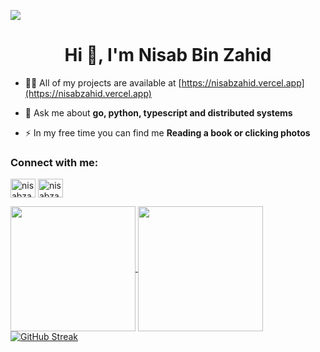 ![](https://komarev.com/ghpvc/?username=nisabzahid)

<h1 align="center">Hi 👋, I'm Nisab Bin Zahid </h1>

- 👨‍💻 All of my projects are available at [https://nisabzahid.vercel.app](https://nisabzahid.vercel.app)

- 💬 Ask me about **go, python, typescript and distributed systems**

- ⚡ In my free time you can find me **Reading a book or clicking photos**

<p align="left">
<h3 align="left">Connect with me:</h3>

<a href="https://linkedin.com/in/nisabzahid" target="blank"><img align="center" src="https://cdn.jsdelivr.net/npm/simple-icons@3.0.1/icons/linkedin.svg" alt="nisabzahid" height="30" width="40" /></a>
<a href="https://fb.com/nisab.b.zahid" target="blank"><img align="center" src="https://cdn.jsdelivr.net/npm/simple-icons@3.0.1/icons/facebook.svg" alt="nisabzahid" height="30" width="40" /></a>



<a href="https://github.com/nisabzahid">
  <img height=200 align="center" src="https://readme-stats-iota-eight.vercel.app/api?username=nisabzahid&include_all_commits=true&show=reviews" />
</a>
<a href="https://github.com/nisabzahid">
  <img height=200 align="center" src="https://readme-stats-iota-eight.vercel.app/api/top-langs?username=nisabzahid&layout=compact&langs_count=8&card_width=320&hide=jupyter%20notebook,css" />
</a>
<a href="https://github.com/nisabzahid"><img src="https://streak-stats.demolab.com?user=nisabzahid" alt="GitHub Streak" /></a>
